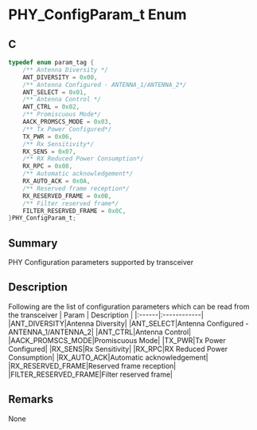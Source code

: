 # PHY_ConfigParam_t Enum

## C

```c
typedef enum param_tag {
    /** Antenna Diversity */
    ANT_DIVERSITY = 0x00,
    /** Antenna Configured - ANTENNA_1/ANTENNA_2*/
    ANT_SELECT = 0x01,
    /** Antenna Control */
    ANT_CTRL = 0x02,
    /** Promiscuous Mode*/
    AACK_PROMSCS_MODE = 0x03,
    /** Tx Power Configured*/
    TX_PWR = 0x06,
    /** Rx Sensitivity*/
    RX_SENS = 0x07,
    /** RX Reduced Power Consumption*/
    RX_RPC = 0x08,
    /** Automatic acknowledgement*/
    RX_AUTO_ACK = 0x0A,
    /** Reserved frame reception*/
    RX_RESERVED_FRAME = 0x0B,
    /** Filter reserved frame*/
    FILTER_RESERVED_FRAME = 0x0C,
}PHY_ConfigParam_t;

```

## Summary

PHY Configuration parameters supported by transceiver  

## Description

Following are the list of configuration parameters which can be read from the
transceiver
| Param | Description |
|:------|:------------|
|ANT_DIVERSITY|Antenna Diversity|
|ANT_SELECT|Antenna Configured - ANTENNA_1/ANTENNA_2|
|ANT_CTRL|Antenna Control|
|AACK_PROMSCS_MODE|Promiscuous Mode|
|TX_PWR|Tx Power Configured|
|RX_SENS|Rx Sensitivity|
|RX_RPC|RX Reduced Power Consumption|
|RX_AUTO_ACK|Automatic acknowledgement|
|RX_RESERVED_FRAME|Reserved frame reception|
|FILTER_RESERVED_FRAME|Filter reserved frame|

## Remarks
None 

